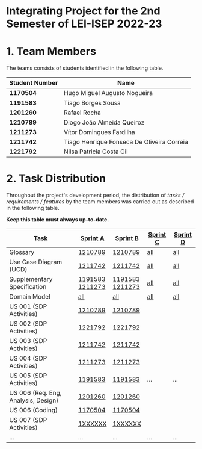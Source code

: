 # Integrating Project for the 2nd Semester of LEI-ISEP 2022-23

# 1. Team Members

The teams consists of students identified in the following table.

| Student Number | Name                                       |
|----------------|--------------------------------------------|
| **1170504**    | Hugo Miguel Augusto Nogueira               |
| **1191583**    | Tiago Borges Sousa                         |
| **1201260**    | Rafael Rocha                               |
| **1210789**    | Diogo João Almeida Queiroz                 |
| **1211273**    | Vítor Domingues Fardilha                   |
| **1211742**    | Tiago Henrique Fonseca De Oliveira Correia |
| **1221792**    | Nilsa Patricia Costa Gil                   |

# 2. Task Distribution ###

Throughout the project's development period, the distribution of _tasks / requirements / features_ by the team members
was carried out as described in the following table.

**Keep this table must always up-to-date.**

| Task                                | [Sprint A](sprintA/Readme.md)                                                                              | [Sprint B](sprintB/Readme.md)                                                                              | [Sprint C](sprintC/Readme.md)                                                              | [Sprint D](sprintD/Readme.md)                                                              |
|-------------------------------------|------------------------------------------------------------------------------------------------------------|------------------------------------------------------------------------------------------------------------|--------------------------------------------------------------------------------------------|--------------------------------------------------------------------------------------------|
| Glossary                            | [1210789](sprintA/global-artifacts/01.requirements-engineering/glossary.md)                                | [1210789](sprintB/global-artifacts/01.requirements-engineering/glossary.md)                                | [all](sprintC/global-artifacts/01.requirements-engineering/glossary.md)                    | [all](sprintD/global-artifacts/01.requirements-engineering/glossary.md)                    |
| Use Case Diagram (UCD)              | [1211742](sprintA/global-artifacts/01.requirements-engineering/use-case-diagram.md)                        | [1211742](sprintB/global-artifacts/01.requirements-engineering/use-case-diagram.md)                        | [all](sprintC/global-artifacts/01.requirements-engineering/use-case-diagram.md)            | [all](sprintD/global-artifacts/01.requirements-engineering/use-case-diagram.md)            |
| Supplementary Specification         | [1191583<br/>1211273](sprintA/global-artifacts/01.requirements-engineering/supplementary-specification.md) | [1191583<br/>1211273](sprintB/global-artifacts/01.requirements-engineering/supplementary-specification.md) | [all](sprintC/global-artifacts/01.requirements-engineering/supplementary-specification.md) | [all](sprintD/global-artifacts/01.requirements-engineering/supplementary-specification.md) |
| Domain Model                        | [all](sprintA/global-artifacts/02.analysis/Readme.md)                                                      | [all](sprintB/global-artifacts/02.analysis/Readme.md)                                                      | [all](sprintC/global-artifacts/01.analysis/analysis.md)                                    | [all](sprintD/global-artifacts/01.analysis/analysis.md)                                    |
| US 001 (SDP Activities)             | [1210789](sprintA/us001/Readme.md)                                                                         | [1210789](sprintB/US001/Readme.md)                                                                         |                                                                                            |                                                                                            |
| US 002 (SDP Activities)             | [1221792](sprintB/us002/Readme.md)                                                                         | [1221792](sprintB/us002/Readme.md)                                                                         |                                                                                            |                                                                                            |
| US 003 (SDP Activities)             | [1211742](sprintB/US003/Readme.md)                                                                         | [1211742](sprintB/US003/Readme.md)                                                                         |                                                                                            |                                                                                            |
| US 004 (SDP Activities)             | [1211273](sprintB/US004/Readme.md)                                                                         | [1211273](sprintB/US004/Readme.md)                                                                         |                                                                                            |                                                                                            |
| US 005 (SDP Activities)             | [1191583](sprintB/US004/Readme.md)                                                                         | [1191583](sprintB/US004/Readme.md)                                                                         | ...                                                                                        | ...                                                                                        |
| US 006 (Req. Eng, Analysis, Design) | [1201260](sprintB/us006/Readme.md)                                                                         | [1201260](sprintB/us006/Readme.md)                                                                         |                                                                                            |                                                                                            |
| US 006 (Coding)                     | [1170504](sprintB/us006/Readme.md)                                                                         | [1170504](sprintB/us006/Readme.md)                                                                         |                                                                                            |                                                                                            |
| US 007 (SDP Activities)             | [1XXXXXX](sprintB/us007/Readme.md)                                                                         | [1XXXXXX](sprintB/US007/Readme.md)                                                                         |                                                                                            |                                                                                            |
| ...                                 | ...                                                                                                        | ...                                                                                                        | ...                                                                                        | ...                                                                                        |


